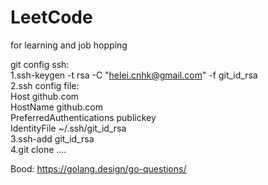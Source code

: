 # LeetCode
for learning and job hopping

git config ssh:  
1.ssh-keygen -t rsa -C "helei.cnhk@gmail.com" -f git_id_rsa  
2.ssh config file:  
Host github.com  
HostName github.com  
PreferredAuthentications publickey  
IdentityFile ~/.ssh/git_id_rsa  
3.ssh-add git_id_rsa  
4.git clone ....

Bood:
https://golang.design/go-questions/